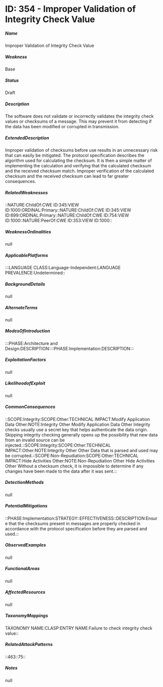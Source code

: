 # ID: 354 - Improper Validation of Integrity Check Value
<h5>Name</h5>Improper Validation of Integrity Check Value
<h5>Weakness</h5>Base
<h5>Status</h5>Draft
<h5>Description</h5>The software does not validate or incorrectly validates the integrity check values or checksums of a message. This may prevent it from detecting if the data has been modified or corrupted in transmission.
<h5>ExtendedDescription</h5>Improper validation of checksums before use results in an unnecessary risk that can easily be mitigated. The protocol specification describes the algorithm used for calculating the checksum. It is then a simple matter of implementing the calculation and verifying that the calculated checksum and the received checksum match. Improper verification of the calculated checksum and the received checksum can lead to far greater consequences.
<h5>RelatedWeaknesses</h5>::NATURE:ChildOf:CWE ID:345:VIEW ID:1000:ORDINAL:Primary::NATURE:ChildOf:CWE ID:345:VIEW ID:699:ORDINAL:Primary::NATURE:ChildOf:CWE ID:754:VIEW ID:1000::NATURE:PeerOf:CWE ID:353:VIEW ID:1000::
<h5>WeaknessOrdinalities</h5>null
<h5>ApplicablePlatforms</h5>:::LANGUAGE CLASS:Language-Independent:LANGUAGE PREVALENCE:Undetermined::
<h5>BackgroundDetails</h5>null
<h5>AlternateTerms</h5>null
<h5>ModesOfIntroduction</h5>:::PHASE:Architecture and Design:DESCRIPTION::::PHASE:Implementation:DESCRIPTION:::
<h5>ExploitationFactors</h5>null
<h5>LikelihoodofExploit</h5>null
<h5>CommonConsequences</h5>::SCOPE:Integrity:SCOPE:Other:TECHNICAL IMPACT:Modify Application Data Other:NOTE:Integrity Other Modify Application Data Other Integrity checks usually use a secret key that helps authenticate the data origin. Skipping integrity checking generally opens up the possibility that new data from an invalid source can be injected.::SCOPE:Integrity:SCOPE:Other:TECHNICAL IMPACT:Other:NOTE:Integrity Other Other Data that is parsed and used may be corrupted.::SCOPE:Non-Repudiation:SCOPE:Other:TECHNICAL IMPACT:Hide Activities Other:NOTE:Non-Repudiation Other Hide Activities Other Without a checksum check, it is impossible to determine if any changes have been made to the data after it was sent.::
<h5>DetectionMethods</h5>null
<h5>PotentialMitigations</h5>::PHASE:Implementation:STRATEGY::EFFECTIVENESS::DESCRIPTION:Ensure that the checksums present in messages are properly checked in accordance with the protocol specification before they are parsed and used.::
<h5>ObservedExamples</h5>null
<h5>FunctionalAreas</h5>null
<h5>AffectedResources</h5>null
<h5>TaxonomyMappings</h5>TAXONOMY NAME:CLASP:ENTRY NAME:Failure to check integrity check value::
<h5>RelatedAttackPatterns</h5>::463::75::
<h5>Notes</h5>null

